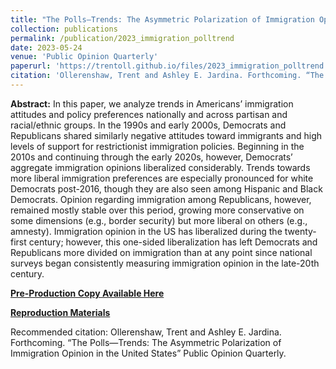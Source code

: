 ```yaml
---
title: "The Polls—Trends: The Asymmetric Polarization of Immigration Opinion in the United States"
collection: publications
permalink: /publication/2023_immigration_polltrend
date: 2023-05-24
venue: 'Public Opinion Quarterly'
paperurl: 'https://trentoll.github.io/files/2023_immigration_polltrend.pdf'
citation: 'Ollerenshaw, Trent and Ashley E. Jardina. Forthcoming. “The Polls—Trends: The Asymmetric Polarization of Immigration Opinion in the United States” Public Opinion Quarterly.'
---
```

**Abstract:** In this paper, we analyze trends in Americans’ immigration attitudes and policy preferences nationally and across partisan and racial/ethnic groups. In the 1990s and early 2000s, Democrats and Republicans shared similarly negative attitudes toward immigrants and high levels of support for restrictionist immigration policies. Beginning in the 2010s and continuing through the early 2020s, however, Democrats’ aggregate immigration opinions liberalized considerably. Trends towards more liberal immigration preferences are especially pronounced for white Democrats post-2016, though they are also seen among Hispanic and Black Democrats. Opinion regarding immigration among Republicans, however, remained mostly stable over this period, growing more conservative on some dimensions (e.g., border security) but more liberal on others (e.g., amnesty). Immigration opinion in the US has liberalized during the twenty-first century; however, this one-sided liberalization has left Democrats and Republicans more divided on immigration than at any point since national surveys began consistently measuring immigration opinion in the late-20th century. 

[**Pre-Production Copy Available Here**](https://trentoll.github.io/files/2023_immigration_polltrend.pdf)

[**Reproduction Materials**](https://doi.org/10.7910/DVN/YESULC)

Recommended citation: Ollerenshaw, Trent and Ashley E. Jardina. Forthcoming. “The Polls—Trends: The Asymmetric Polarization of Immigration Opinion in the United States” Public Opinion Quarterly.

